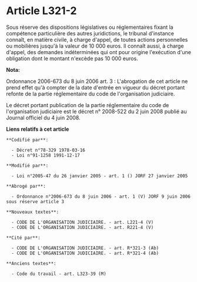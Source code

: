 # Article L321-2

Sous réserve des dispositions législatives ou réglementaires fixant la compétence particulière des autres juridictions, le
tribunal d'instance connaît, en matière civile, à charge d'appel, de toutes actions personnelles ou mobilières jusqu'à la
valeur de 10 000 euros. Il connaît aussi, à charge d'appel, des demandes indéterminées qui ont pour origine l'exécution d'une
obligation dont le montant n'excède pas 10 000 euros.

**Nota:**

Ordonnance 2006-673 du 8 juin 2006 art. 3 : L'abrogation de cet article ne prend effet qu'à compter de la date d'entrée en
vigueur du décret portant refonte de la partie réglementaire du code de l'organisation judiciaire.

Le décret portant publication de la partie réglementaire du code de l'organisation judiciaire est le décret n° 2008-522 du 2
juin 2008 publié au Journal officiel du 4 juin 2008.

**Liens relatifs à cet article**

	**Codifié par**:

	  - Décret n°78-329 1978-03-16
	  - Loi n°91-1258 1991-12-17

	**Modifié par**:

	  - Loi n°2005-47 du 26 janvier 2005 - art. 1 () JORF 27 janvier 2005

	**Abrogé par**:

	  - Ordonnance n°2006-673 du 8 juin 2006 - art. 1 (V) JORF 9 juin 2006 sous réserve article 3

	**Nouveaux textes**:

	  - CODE DE L'ORGANISATION JUDICIAIRE. - art. L221-4 (V)
	  - CODE DE L'ORGANISATION JUDICIAIRE. - art. R221-4 (V)

	**Cité par**:

	  - CODE DE L'ORGANISATION JUDICIAIRE. - art. R*321-3 (Ab)
	  - CODE DE L'ORGANISATION JUDICIAIRE. - art. R*321-4 (Ab)

	**Anciens textes**:

	  - Code du travail - art. L323-39 (M)
